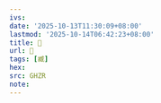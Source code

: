 ```yaml
---
ivs:
date: '2025-10-13T11:30:09+08:00'
lastmod: '2025-10-14T06:42:23+08:00'
title: 󰤨
url: 󰤨
tags: [臧]
hex: 
src: GHZR
note:
---
```

